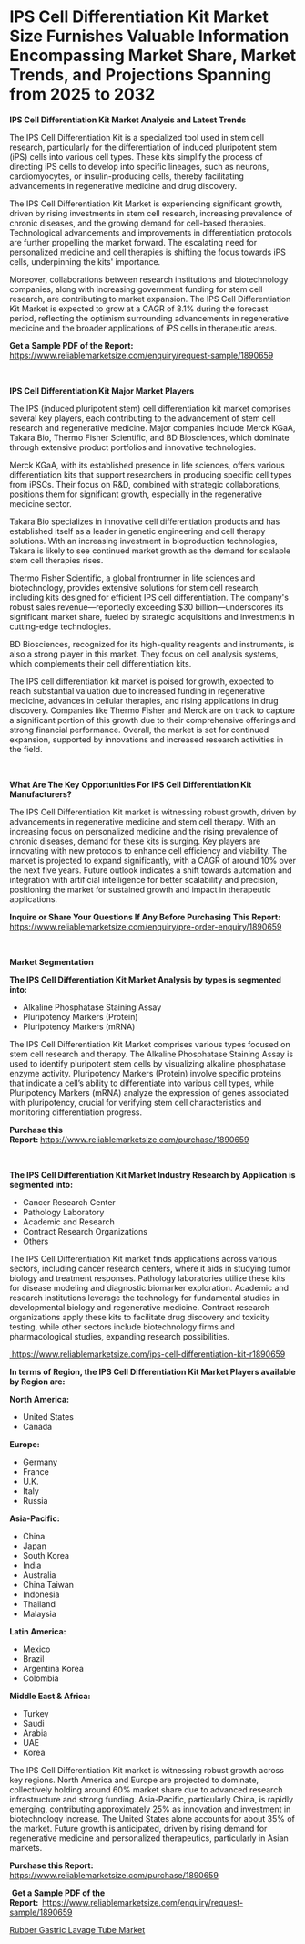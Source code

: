 <p><h1>IPS Cell Differentiation Kit Market Size Furnishes Valuable Information Encompassing Market Share, Market Trends, and Projections Spanning from 2025 to 2032</h1></p><p><strong>IPS Cell Differentiation Kit Market Analysis and Latest Trends</strong></p>
<p><p>The IPS Cell Differentiation Kit is a specialized tool used in stem cell research, particularly for the differentiation of induced pluripotent stem (iPS) cells into various cell types. These kits simplify the process of directing iPS cells to develop into specific lineages, such as neurons, cardiomyocytes, or insulin-producing cells, thereby facilitating advancements in regenerative medicine and drug discovery.</p><p>The IPS Cell Differentiation Kit Market is experiencing significant growth, driven by rising investments in stem cell research, increasing prevalence of chronic diseases, and the growing demand for cell-based therapies. Technological advancements and improvements in differentiation protocols are further propelling the market forward. The escalating need for personalized medicine and cell therapies is shifting the focus towards iPS cells, underpinning the kits' importance.</p><p>Moreover, collaborations between research institutions and biotechnology companies, along with increasing government funding for stem cell research, are contributing to market expansion. The IPS Cell Differentiation Kit Market is expected to grow at a CAGR of 8.1% during the forecast period, reflecting the optimism surrounding advancements in regenerative medicine and the broader applications of iPS cells in therapeutic areas.</p></p>
<p><strong>Get a Sample PDF of the Report:&nbsp;</strong> <a href="https://www.reliablemarketsize.com/enquiry/request-sample/1890659?utm_campaign=2952&utm_medium=2&utm_source=Github&utm_content=ia&utm_term=05032025&utm_id=ips-cell-differentiation-kit">https://www.reliablemarketsize.com/enquiry/request-sample/1890659</a></p>
<p>&nbsp;</p>
<p><strong>IPS Cell Differentiation Kit Major Market Players</strong></p>
<p><p>The IPS (induced pluripotent stem) cell differentiation kit market comprises several key players, each contributing to the advancement of stem cell research and regenerative medicine. Major companies include Merck KGaA, Takara Bio, Thermo Fisher Scientific, and BD Biosciences, which dominate through extensive product portfolios and innovative technologies.</p><p>Merck KGaA, with its established presence in life sciences, offers various differentiation kits that support researchers in producing specific cell types from iPSCs. Their focus on R&D, combined with strategic collaborations, positions them for significant growth, especially in the regenerative medicine sector.</p><p>Takara Bio specializes in innovative cell differentiation products and has established itself as a leader in genetic engineering and cell therapy solutions. With an increasing investment in bioproduction technologies, Takara is likely to see continued market growth as the demand for scalable stem cell therapies rises.</p><p>Thermo Fisher Scientific, a global frontrunner in life sciences and biotechnology, provides extensive solutions for stem cell research, including kits designed for efficient IPS cell differentiation. The company's robust sales revenue—reportedly exceeding $30 billion—underscores its significant market share, fueled by strategic acquisitions and investments in cutting-edge technologies.</p><p>BD Biosciences, recognized for its high-quality reagents and instruments, is also a strong player in this market. They focus on cell analysis systems, which complements their cell differentiation kits.</p><p>The IPS cell differentiation kit market is poised for growth, expected to reach substantial valuation due to increased funding in regenerative medicine, advances in cellular therapies, and rising applications in drug discovery. Companies like Thermo Fisher and Merck are on track to capture a significant portion of this growth due to their comprehensive offerings and strong financial performance. Overall, the market is set for continued expansion, supported by innovations and increased research activities in the field.</p></p>
<p>&nbsp;</p>
<p><strong>What Are The Key Opportunities For IPS Cell Differentiation Kit Manufacturers?</strong></p>
<p><p>The IPS Cell Differentiation Kit market is witnessing robust growth, driven by advancements in regenerative medicine and stem cell therapy. With an increasing focus on personalized medicine and the rising prevalence of chronic diseases, demand for these kits is surging. Key players are innovating with new protocols to enhance cell efficiency and viability. The market is projected to expand significantly, with a CAGR of around 10% over the next five years. Future outlook indicates a shift towards automation and integration with artificial intelligence for better scalability and precision, positioning the market for sustained growth and impact in therapeutic applications.</p></p>
<p><strong>Inquire or Share Your Questions If Any Before Purchasing This Report:</strong> <a href="https://www.reliablemarketsize.com/enquiry/pre-order-enquiry/1890659?utm_campaign=2952&utm_medium=2&utm_source=Github&utm_content=ia&utm_term=05032025&utm_id=ips-cell-differentiation-kit">https://www.reliablemarketsize.com/enquiry/pre-order-enquiry/1890659</a></p>
<p>&nbsp;</p>
<p><strong>Market Segmentation</strong></p>
<p><strong>The IPS Cell Differentiation Kit Market Analysis by types is segmented into:</strong></p>
<p><ul><li>Alkaline Phosphatase Staining Assay</li><li>Pluripotency Markers (Protein)</li><li>Pluripotency Markers (mRNA)</li></ul></p>
<p><p>The IPS Cell Differentiation Kit Market comprises various types focused on stem cell research and therapy. The Alkaline Phosphatase Staining Assay is used to identify pluripotent stem cells by visualizing alkaline phosphatase enzyme activity. Pluripotency Markers (Protein) involve specific proteins that indicate a cell’s ability to differentiate into various cell types, while Pluripotency Markers (mRNA) analyze the expression of genes associated with pluripotency, crucial for verifying stem cell characteristics and monitoring differentiation progress.</p></p>
<p><strong>Purchase this Report:&nbsp;</strong><a href="https://www.reliablemarketsize.com/purchase/1890659?utm_campaign=2952&utm_medium=2&utm_source=Github&utm_content=ia&utm_term=05032025&utm_id=ips-cell-differentiation-kit">https://www.reliablemarketsize.com/purchase/1890659</a></p>
<p>&nbsp;</p>
<p><strong>The IPS Cell Differentiation Kit Market Industry Research by Application is segmented into:</strong></p>
<p><ul><li>Cancer Research Center</li><li>Pathology Laboratory</li><li>Academic and Research</li><li>Contract Research Organizations</li><li>Others</li></ul></p>
<p><p>The IPS Cell Differentiation Kit market finds applications across various sectors, including cancer research centers, where it aids in studying tumor biology and treatment responses. Pathology laboratories utilize these kits for disease modeling and diagnostic biomarker exploration. Academic and research institutions leverage the technology for fundamental studies in developmental biology and regenerative medicine. Contract research organizations apply these kits to facilitate drug discovery and toxicity testing, while other sectors include biotechnology firms and pharmacological studies, expanding research possibilities.</p></p>
<p><a href="https://www.reliablemarketsize.com/ips-cell-differentiation-kit-r1890659?utm_campaign=2952&utm_medium=2&utm_source=Github&utm_content=ia&utm_term=05032025&utm_id=ips-cell-differentiation-kit">&nbsp;https://www.reliablemarketsize.com/ips-cell-differentiation-kit-r1890659</a></p>
<p><strong>In terms of Region, the IPS Cell Differentiation Kit Market Players available by Region are:</strong></p>
<p>
    <p> <strong> North America: </strong>
        <ul>
            <li>United States</li>
            <li>Canada</li>
        </ul>
        </p> 
    <p> <strong> Europe: </strong>
        <ul>
            <li>Germany</li>
            <li>France</li>
            <li>U.K.</li>
            <li>Italy</li>
            <li>Russia</li>
        </ul>
        </p> 
    <p> <strong> Asia-Pacific: </strong>
        <ul>
            <li>China</li>
            <li>Japan</li>
            <li>South Korea</li>
            <li>India</li>
            <li>Australia</li>
            <li>China Taiwan</li>
            <li>Indonesia</li>
            <li>Thailand</li>
            <li>Malaysia</li>
        </ul>
        </p> 
    <p> <strong> Latin America: </strong>
        <ul>
            <li>Mexico</li>
            <li>Brazil</li>
            <li>Argentina Korea</li>
            <li>Colombia</li>
        </ul>
        </p> 
    <p> <strong> Middle East & Africa: </strong>
        <ul>
            <li>Turkey</li>
            <li>Saudi</li>
            <li>Arabia</li>
            <li>UAE</li>
            <li>Korea</li>
        </ul>
    </p>
    </p>
<p><p>The IPS Cell Differentiation Kit market is witnessing robust growth across key regions. North America and Europe are projected to dominate, collectively holding around 60% market share due to advanced research infrastructure and strong funding. Asia-Pacific, particularly China, is rapidly emerging, contributing approximately 25% as innovation and investment in biotechnology increase. The United States alone accounts for about 35% of the market. Future growth is anticipated, driven by rising demand for regenerative medicine and personalized therapeutics, particularly in Asian markets.</p></p>
<p><strong>Purchase this Report: </strong><a href="https://www.reliablemarketsize.com/purchase/1890659?utm_campaign=2952&utm_medium=2&utm_source=Github&utm_content=ia&utm_term=05032025&utm_id=ips-cell-differentiation-kit">https://www.reliablemarketsize.com/purchase/1890659</a></p>
<p>&nbsp;<strong>Get a Sample PDF of the Report:&nbsp;&nbsp;</strong><a href="https://www.reliablemarketsize.com/enquiry/request-sample/1890659?utm_campaign=2952&utm_medium=2&utm_source=Github&utm_content=ia&utm_term=05032025&utm_id=ips-cell-differentiation-kit">https://www.reliablemarketsize.com/enquiry/request-sample/1890659</a></p>
<p><strong></strong></p>
<p><p><a href="https://github.com/tashiafun920/Market-Research-Report-List-1/blob/main/rubber-gastric-lavage-tube-market.md?utm_campaign=2952&utm_medium=2&utm_source=Github&utm_content=ia&utm_term=05032025&utm_id=ips-cell-differentiation-kit">Rubber Gastric Lavage Tube Market</a></p></p>